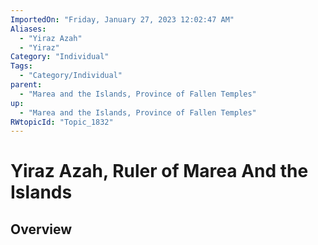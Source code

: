 ```yaml
---
ImportedOn: "Friday, January 27, 2023 12:02:47 AM"
Aliases:
  - "Yiraz Azah"
  - "Yiraz"
Category: "Individual"
Tags:
  - "Category/Individual"
parent:
  - "Marea and the Islands, Province of Fallen Temples"
up:
  - "Marea and the Islands, Province of Fallen Temples"
RWtopicId: "Topic_1832"
---
```

# Yiraz Azah, Ruler of Marea And the Islands
## Overview
